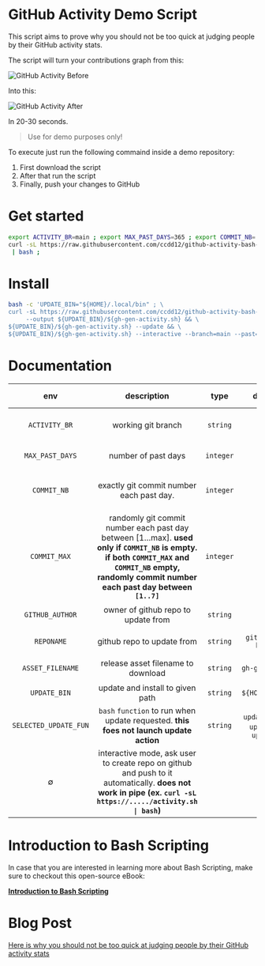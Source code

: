 # GitHub Activity Demo Script

This script aims to prove why you should not be too quick at judging people by their GitHub activity stats.

The script will turn your contributions graph from this:

![GitHub Activity Before](https://imgur.com/SFQ3RJz.png)

Into this:

![GitHub Activity After](https://imgur.com/xJ6MjFH.png)

In 20-30 seconds.

> Use for demo purposes only!

To execute just run the following commaind inside a demo repository:

1. First download the script
2. After that run the script
3. Finally, push your changes to GitHub

# Get started

```bash
export ACTIVITY_BR=main ; export MAX_PAST_DAYS=365 ; export COMMIT_NB= ; export COMMIT_MAX=7 ; \
curl -sL https://raw.githubusercontent.com/ccdd12/github-activity-bash-script/main/activity.sh \
 | bash ;
```

# Install

```bash
bash -c 'UPDATE_BIN="${HOME}/.local/bin" ; \
curl -sL https://raw.githubusercontent.com/ccdd12/github-activity-bash-script/main/activity.sh \
     --output ${UPDATE_BIN}/${gh-gen-activity.sh} && \
${UPDATE_BIN}/${gh-gen-activity.sh} --update && \
${UPDATE_BIN}/${gh-gen-activity.sh} --interactive --branch=main --past=365 --commit-max=10 '
```

# Documentation

<table>
  <thead>
    <tr>
      <th style="font-weight: bold;text-align:center">env</th>
      <th style="font-weight: bold;text-align:center">description</th>
      <th style="font-weight: bold;text-align:center">type</th>
      <th style="font-weight: bold;text-align:center">default value</th>
      <th style="font-weight: bold;text-align:center" colspan="2" >command line arguments</th>
    </tr>
  </thead>
  <tbody>
    <tr>
      <td style="text-align:center"><code>ACTIVITY_BR</code></td>
      <td style="text-align:center">working git branch</td>
      <td style="text-align:center"><code>string</code></td>
      <td style="text-align:center"><code>main</code></td>
      <td style="text-align:center"><code>--branch | --br | -b <i>{value}</i></code></td>
      <td style="text-align:center"><code>--branch=<i>{value}</i></code></td>
    </tr>
    <tr>
      <td style="text-align:center"><code>MAX_PAST_DAYS</code></td>
      <td style="text-align:center">number of past days</td>
      <td style="text-align:center"><code>integer</code></td>
      <td style="text-align:center"><code>365</code></td>
      <td style="text-align:center"><code>--past | -p <i>{value}</i></code></td>
      <td style="text-align:center"><code>--past=<i>{value}</i></code></td>
    </tr>
    <tr>
      <td style="text-align:center"><code>COMMIT_NB</code></td>
      <td style="text-align:center">exactly git commit number each past day.</td>
      <td style="text-align:center"><code>integer</code></td>
      <td style="text-align:center">∅</td>
      <td style="text-align:center"><code>--commit-nb | --nb | -n <i>{value}</i></code></td>
      <td style="text-align:center"><code>--commit-nb=<i>{value}</i> | --nb=<i>{value}</i></code></td>
    </tr>
    <tr>
      <td style="text-align:center"><code>COMMIT_MAX</code></td>
      <td style="text-align:center">randomly git commit number each past day between [1…max]. <b>used only if <code>COMMIT_NB</code> is empty.<br/>if both <code>COMMIT_MAX</code> and <code>COMMIT_NB</code> empty, randomly commit number each past day between <code>[1..7]</code></b></td>
      <td style="text-align:center"><code>integer</code></td>
      <td style="text-align:center"><code>7</code></td>
      <td style="text-align:center"><code>--commit-max | --max | -m <i>{value}</i></code></td>
      <td style="text-align:center"><code>--commit-max=<i>{value}</i> | --nb=<i>{value}</i></code></td>
    </tr>
    <tr>
      <td style="text-align:center"><code>GITHUB_AUTHOR</code></td>
      <td style="text-align:center">owner of github repo to update from</td>
      <td style="text-align:center"><code>string</code></td>
      <td style="text-align:center"><code>ccdd12</code></td>
      <td style="text-align:center"><code>--gh-author <i>{value}</i></code></td>
      <td style="text-align:center"><code>--gh-author=<i>{value}</i></code></td>
    </tr>
    <tr>
      <td style="text-align:center"><code>REPONAME</code></td>
      <td style="text-align:center">github repo to update from</td>
      <td style="text-align:center"><code>string</code></td>
      <td style="text-align:center"><code>github-activity-bash-script</code></td>
      <td style="text-align:center"><code>--reponame <i>{value}</i></code></td>
      <td style="text-align:center"><code>--reponame=<i>{value}</i></code></td>
    </tr>
    <tr>
      <td style="text-align:center"><code>ASSET_FILENAME</code></td>
      <td style="text-align:center">release asset filename to download</td>
      <td style="text-align:center"><code>string</code></td>
      <td style="text-align:center"><code>gh-gen-activity.sh</code></td>
      <td style="text-align:center"><code>--asset-fname <i>{value}</i></code></td>
      <td style="text-align:center"><code>--asset-fname=<i>{value}</i></code></td>
    </tr>
    <tr>
      <td style="text-align:center"><code>UPDATE_BIN</code></td>
      <td style="text-align:center">update and install to given path</td>
      <td style="text-align:center"><code>string</code></td>
      <td style="text-align:center"><code>${HOME}/.local/bin</code></td>
      <td style="text-align:center"><code>--update <i>{value}</i></code></td>
      <td style="text-align:center"><code>--update=<i>{value}</i></code></td>
    </tr>
    <tr>
      <td style="text-align:center"><code>SELECTED_UPDATE_FUN</code></td>
      <td style="text-align:center"><code>bash</code> <code>function</code> to run when update requested. <b>this foes not launch update action</b></td>
      <td style="text-align:center"><code>string</code></td>
      <td style="text-align:center"><code>update_ghrelease</code> | <code>update_ghrepo</code> | <code>update_ghpage</code></td>
      <td style="text-align:center"><code>--update-fun <i>{value}</i></code></td>
      <td style="text-align:center"><code>--update-fun=<i>{value}</i></code></td>
    </tr>
    <tr>
      <td style="text-align:center">∅</td>
      <td style="text-align:center">interactive mode, ask user to create repo on github and push to it automatically. <b color="style:red;">does not work in pipe (ex. <code>curl -sL https://...../activity.sh | bash</code>)</b></td>
      <td style="text-align:center" colspan="2">∅</td>
      <td style="text-align:center" colspan="2"><code>--interactive | -i</code></td>
    </tr>
  </tbody>
</table>

# Introduction to Bash Scripting

In case that you are interested in learning more about Bash Scripting, make sure to checkout this open-source eBook:

**[Introduction to Bash Scripting](https://github.com/bobbyiliev/introduction-to-bash-scripting)**

# Blog Post

[Here is why you should not be too quick at judging people by their GitHub activity stats](https://devdojo.com/bobbyiliev/here-is-why-you-should-not-be-too-quick-at-judging-people-by-their-github-activity-stats?ref=bobbyiliev)

